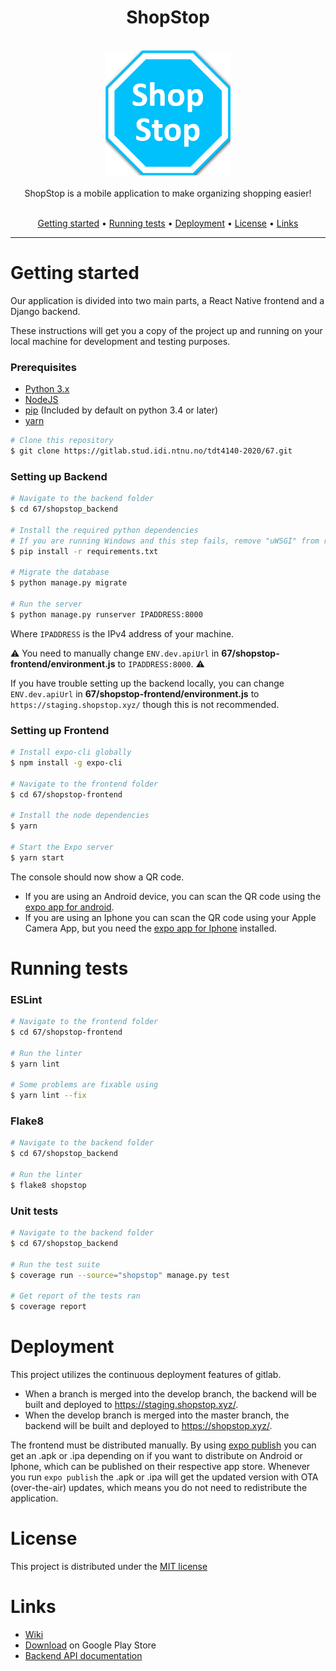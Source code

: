 <div align="center">
<h1>
ShopStop
</h1>
  <br>
  <a href="http://www.amitmerchant.com/electron-markdownify"><img src="./shopstop-frontend/assets/icon.png" alt="ShopStop" width="200"></a>
<br>
<br>
ShopStop is a mobile application to make organizing shopping easier!
<br>
<br>
<p align="center">
  <a href="#getting-started">Getting started</a> •
  <a href="#running-tests">Running tests</a> •
  <a href="#deployment">Deployment</a> •
  <a href="#license">License</a> •
  <a href="#links">Links</a>
</p>
</div>

---

# Getting started

Our application is divided into two main parts, a React Native frontend and a Django backend.

These instructions will get you a copy of the project up and running on your local machine for development and testing purposes.

### Prerequisites

- [Python 3.x](https://www.python.org/downloads/)
- [NodeJS](https://nodejs.org/en/)
- [pip](https://pypi.org/project/pip/) (Included by default on python 3.4 or later)
- [yarn](https://classic.yarnpkg.com/en/docs/getting-started)

```bash
# Clone this repository
$ git clone https://gitlab.stud.idi.ntnu.no/tdt4140-2020/67.git
```

### Setting up Backend

```bash
# Navigate to the backend folder
$ cd 67/shopstop_backend

# Install the required python dependencies
# If you are running Windows and this step fails, remove "uWSGI" from requirements.txt and try again
$ pip install -r requirements.txt

# Migrate the database
$ python manage.py migrate

# Run the server
$ python manage.py runserver IPADDRESS:8000
```

Where `IPADDRESS` is the IPv4 address of your machine.

:warning: You need to manually change `ENV.dev.apiUrl` in **67/shopstop-frontend/environment.js** to `IPADDRESS:8000`. :warning:

If you have trouble setting up the backend locally, you can change `ENV.dev.apiUrl` in **67/shopstop-frontend/environment.js** to `https://staging.shopstop.xyz/` though this is not recommended.

### Setting up Frontend

```bash
# Install expo-cli globally
$ npm install -g expo-cli

# Navigate to the frontend folder
$ cd 67/shopstop-frontend

# Install the node dependencies
$ yarn

# Start the Expo server
$ yarn start
```

The console should now show a QR code. 
- If you are using an Android device, you can scan the QR code using the [expo app for android](https://play.google.com/store/apps/details?id=host.exp.exponent&hl=en). 
- If you are using an Iphone you can scan the QR code using your Apple Camera App, but you need the [expo app for Iphone](https://apps.apple.com/us/app/expo-client/id982107779) installed.

# Running tests

### ESLint

```bash
# Navigate to the frontend folder
$ cd 67/shopstop-frontend

# Run the linter
$ yarn lint

# Some problems are fixable using
$ yarn lint --fix
```

### Flake8

```bash
# Navigate to the backend folder
$ cd 67/shopstop_backend

# Run the linter
$ flake8 shopstop
```

### Unit tests

```bash
# Navigate to the backend folder
$ cd 67/shopstop_backend

# Run the test suite
$ coverage run --source="shopstop" manage.py test

# Get report of the tests ran
$ coverage report
```

# Deployment

This project utilizes the continuous deployment features of gitlab.

- When a branch is merged into the develop branch, the backend will be built and deployed to https://staging.shopstop.xyz/.
- When the develop branch is merged into the master branch, the backend will be built and deployed to https://shopstop.xyz/.

The frontend must be distributed manually. By using [expo publish](https://docs.expo.io/versions/latest/workflow/publishing/) you can get an .apk or .ipa depending on if you want to distribute on Android or Iphone, which can be published on their respective app store. Whenever you run ```expo publish``` the .apk or .ipa will get the updated version with OTA (over-the-air) updates, which means you do not need to redistribute the application.

# License

This project is distributed under the [MIT license](LICENSE)

# Links

- [Wiki](https://gitlab.stud.idi.ntnu.no/tdt4140-2020/67/-/wikis/home)
- [Download](https://play.google.com/store/apps/details?id=shopstop.xyz) on Google Play Store
- [Backend API documentation](shopstop_backend#shopstop-backend-api)

